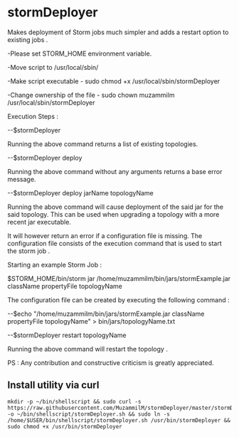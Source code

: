 # stormDeployer
Makes deployment of Storm jobs much simpler and adds a restart option to existing jobs .

-Please set STORM_HOME environment variable.

-Move script to /usr/local/sbin/

-Make script executable - sudo chmod +x /usr/local/sbin/stormDeployer

-Change ownership of the file - sudo chown muzammilm /usr/local/sbin/stormDeployer

Execution Steps :

 --$stormDeployer

Running the above command returns a list of existing topologies.

 --$stormDeployer deploy
 
Running the above command without any arguments returns a base error message.

 --$stormDeployer deploy jarName topologyName

Running the above command will cause deployment of the said jar for the said topology. This can be used when upgrading a topology with a more recent jar executable.

It will however return an error if a configuration file is missing. The configuration file consists of the execution command that is used to start the storm job . 

Starting an example Storm Job : 

$STORM_HOME/bin/storm jar /home/muzammilm/bin/jars/stormExample.jar className propertyFile topologyName

The configuration file can be created by executing the following command :

 --$echo "/home/muzammilm/bin/jars/stormExample.jar className propertyFile topologyName" > bin/jars/topologyName.txt
 
 --$stormDeployer restart topologyName

Running the above command will restart the topology . 

PS : Any contribution and constructive criticism is greatly appreciated. 

## Install utility via curl
    mkdir -p ~/bin/shellscript && sudo curl -s https://raw.githubusercontent.com/MuzammilM/stormDeployer/master/stormDeployer.sh -o ~/bin/shellscript/stormDeployer.sh && sudo ln -s /home/$USER/bin/shellscript/stormDeployer.sh /usr/bin/stormDeployer && sudo chmod +x /usr/bin/stormDeployer
